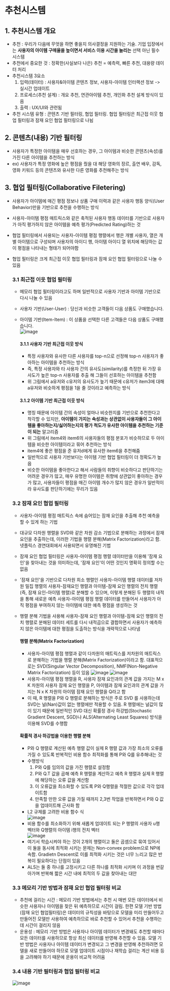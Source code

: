 추천시스템
===

## 1. 추천시스템 개요
- 추천 : 우리가 다음에 무엇을 하면 좋을지 의사결정을 지원하는 기술. 기업 입장에서는 __사용자의 아이템 구매율을 높이면서 서비스 이용 시간을 늘리는__ 선택 아닌 필수 시스템
- 추천에서 중요한 것 : 정확한(사실보다 나은) 추천 = 예측력, 빠른 추천, 대용량 데이터 처리
- 추천시스템 3요소
  1) 입력(데이터) : 사용자&아이템 콘텐츠 정보, 사용자-아이템 인터랙션 정보 -> 실시간 업데이트
  2) 프로세스(추천 설계) : 개요 추천, 연관아이템 추천, 개인화 추천 설계 방식이 있음
  3) 출력 : UX/UI와 관련됨
- 추천 시스템 유형 : 콘텐츠 기반 필터링, 협업 필터링. 협업 필터링은 최근접 이웃 협업 필터링과 잠재 요인 협업 필터링으로 나뉨


## 2. 콘텐츠(내용) 기반 필터링
- 사용자가 특정한 아이템을 매우 선호하는 경우, 그 아이템과 비슷한 콘텐츠(속성)를 가진 다른 아이템을 추천하는 방식
- ex) 사용자가 특정 영화에 높은 평점을 줬을 대 해당 영화의 장르, 출연 배우, 감독, 영화 키워드 등의 콘텐츠와 유사한 다른 영화를 추천해주는 방식

## 3. 협업 필터링(Collaborative Filetering)
- 사용자가 아이템에 매긴 평점 정보나 상품 구매 이력과 같은 사용자 행동 양식(User Behavior)만을 기반으로 추천을 수행하는 방식
- 사용자-아이템 평점 매트릭스와 같은 축적된 사용자 행동 데이터를 기반으로 사용자가 아직 평가하지 않은 아이템을 예측 평가(Predicted Rating)하는 것
- 협업 필터링에서 사용되는 사용자-아이템 평점 행렬에서 행은 개별 사용자, 열은 개별 아이템으로 구성되며 사용자의 아이디 행, 아이템 아이디 열 위치에 해당하는 값이 평점을 나타내는 형태가 되어야함
- 협업 필터링은 크게 최근접 이웃 협업 필터링과 잠재 요인 협업 필터링으로 나눌 수 있음

  ### 3.1 최근접 이웃 협업 필터링
  - 메모리 협업 필터링이라고도 하며 일반적으로 사용자 기반과 아이템 기반으로 다시 나눌 수 있음
  - 사용자 기반(User-User) : 당신과 비슷한 고객들이 다음 상품도 구매했습니다.
  - 아이템 기반(Item-Item) : 이 상품을 선택한 다른 고객들은 다음 상품도 구매했습니다.  
  ![image](https://github.com/seungye-kwak/til_log/assets/112370282/861249e7-5132-40f2-a582-494c99a51d8e)  

    #### 3.1.1 사용자 기반 최근접 이웃 방식
    - 특정 사용자와 유사한 다른 사용자를 top-n으로 선정해 top-n 사용자가 좋아하는 아이템을 추천하는 방식
    - 즉, 특정 사용자와 타 사용자 간의 유사도(similarity)를 측정한 뒤 가장 유사도가 높은 top-n 사용자를 추출 해 그들이 선호하는 아이템을 추천함
    - 위 그림에서 a유저와 c유저의 유사도가 높기 때문에 c유저가 item3에 대해 a유저와 비슷하게 평점을 1을 줄 것이라고 예측하는 방식

    #### 3.1.2 아이템 기반 최근접 이웃 방식
    - 명칭 때문에 아이템 간의 속성이 얼마나 비슷한지를 기반으로 추천한다고 착각할 수 있지만, __아이템이 가지는 속성과는 상관없이 사용자들이 그 아이템을 좋아하는지/싫어하는지의 평가 척도가 유사한 아이템을 추천하는 기준이 되는__ 알고리즘
    - 위 그림에서 item4와 item6의 사용자들의 평점 분포가 비슷하므로 두 아이템을 비슷한 아이템이라고 묶어 추천하는 방식
    - item4에 좋은 평점을 준 유저d에게 유사한 item6을 추천해줌
    - 일반적으로 사용자 기반보다는 아이템 기반 협업 필터링이 더 정확도가 높음
    - 비슷한 아이템을 좋아한다고 해서 사람들의 취향이 비슷하다고 판단하기는 어려운 경우가 많고, 매우 유명한 아이템은 취향에 상관없이 좋아하는 경우가 많고, 사용자들이 평점을 매긴 아이템 개수가 많지 않은 경우가 일반적이라 유사도를 판단하기에는 무리가 있음

  ### 3.2 잠재 요인 협업 필터링
  - 사용자-아이템 평점 매트릭스 속에 숨어있는 잠재 요인을 추출해 추천 예측을 할 수 있게 하는 기법
  - 대규모 다차원 행렬을 SVD와 같은 차원 감소 기법으로 분해하는 과정에서 잠재 요인을 추출하는데, 이러한 기법을 행렬 분해(Matrix Factorization)라고 함. 넷플릭스 경연대회에서 사용되면서 유명해진 기법
  - 잠재 요인 협업 필터링은 사용자-아이템 평점 행렬 데이터만을 이용해 '잠재 요인'을 찾아내는 것을 의미하는데, '잠재 요인'이 어떤 것인지 명확히 정의할 수는 없음
  - '잠재 요인'을 기반으로 다차원 희소 행렬인 사용자-아이템 행렬 데이터를 저차원 밀집 행렬의 사용자-잠재요인 행렬과 아이템-잠재 요인 행렬의 전치 행렬(즉, 잠재 요인-아이템 행렬)로 분해할 수 있으며, 이렇게 분해된 두 행렬의 내적을 통해 새로운 예측 사용자-아이템 평점 행렬 데이터를 만들어서 사용자가 아직 평점을 부여하지 않는 아이템에 대한 예측 평점을 생성하는 것
  - 행렬 분해 기법을 사용해 사용자-잠재 요인 행렬과 아이템-잠재 요인 행렬의 전치 행렬로 분해된 데이터 세트를 다시 내적곱으로 결합하면서 사용자가 예측하지 않은 아이템에 대한 평점을 도출하는 방식을 개략적으로 나타냄
 
    #### 행렬 분해(Matrix Factorization)
    - 사용자-아이템 평점 행렬과 같이 다차원의 매트릭스를 저차원의 매트릭스로 분해하는 기법을 행렬 분해(Matrix Factorization)이라고 함. 대표적으로는 SVD(Singular Vector Decomposition), NMF(Non-Negative Matrix Factorization) 등이 있음
    ![image](https://github.com/seungye-kwak/til_log/assets/112370282/32933130-0764-4f06-a0bd-d7a32de75cbe)
    ![image](https://github.com/seungye-kwak/til_log/assets/112370282/2b6e7148-4d35-4411-95eb-809d421aeb69)
    - 사용자-아이템 평점 행렬을 R, 사용자 잠재 요인과의 관계 값을 가지는 M x K 차원의 사용자 잠재 요인 행렬을 P, 아이템과 잠재 요인과의 관계 값을 가지는 N x K 차원의 아이템 잠재 요인 행렬을 Q라고 함
    - 이 때, R 행렬을 P와 Q 행렬로 분해하는 방식은 주로 SVD 를 사용하는데 SVD는 널(Nan)값이 없는 행렬에만 적용할 수 있음. R 행렬에는 널값이 많이 있기 때문에 일반적인 SVD 대신 확률정 경사 하강법(Stochastic Gradient Descent, SGD)나 ALS(Alternating Least Squares) 방식을 이용해 SVD를 수행함
      
    #### 확률적 경사 하강법을 이용한 행렬 분해
    - P와 Q 행렬로 계산된 예측 행렬 값이 실제 R 행렬 값과 가장 최소의 오류를 가질 수 있도록 반복적인 비용 함수 최적화를 통해 P와 Q를 유추해내는 것
    - 수행방식
      1) P와 Q를 임의의 값을 가진 행렬로 설정함
      2) P와 Q.T 값을 곱해 예측 R 행렬을 계산하고 예측 R 행렬과 실제 R 행렬에 해당하는 오류 값을 계산함
      3) 이 오류값을 최소화할 수 있도록 P와 Q행렬을 적절한 값으로 각각 업데이트함
      4) 만족할 만한 오류 값을 가질 때까지 2,3번 작업을 반복하면서 P와 Q 값을 업데이트해 근사화 함
    - L2 규제를 고려한 비용 함수 식  
      ![image](https://github.com/seungye-kwak/til_log/assets/112370282/65ec035c-51f8-4d04-b5b7-832b6c24be5b)
    - 비용 함수를 최소화하기 위해 새롭게 업데이트 되는 P 행렬의 사용자 u행 벡터와 Q행렬의 아이템 i행의 전치 벡터  
      ![image](https://github.com/seungye-kwak/til_log/assets/112370282/155bbafa-aaf2-424b-aa7c-f5e2ce526e40)
    - 여기서 학습시켜야 하는 것이 2개의 행렬이고 둘은 곱셈으로 묶여 있어서 이 둘을 동시에 최적화 시키는 문제는 Non-convex problem으로 NP에 속함. Gradietn Descent로 이를 최적화 시키는 것은 너무 느리고 많은 반복이 필요하다는 단점이 있음
    - ALS는 둘 중 하나를 고정시키고 다른 하나를 최적화 시키며 이 과정을 번갈아가며 반복해 짧은 시간 내에 최적의 두 값을 찾아내는 대안


  ### 3.3 메모리 기반 방법과 잠재 요인 협업 필터링 비교
  - 추천에 걸리는 시간 : 메모리 기반 방법에서는 추천 시 매번 모든 데이터에서 비슷한 사용자나 아이템을 찾은 뒤 예측하므로 시간이 걸림. 한편 모델 기반 방법(잠재 요인 협업필터링)은 데이터의 규칙성을 바탕으로 모델을 미리 만들어두고 만들어진 모델만 사용하여 예측하므로 바로 추천할 수 있어서 추천을 수행하는데 시간이 걸리지 않음
  - 운용성 : 메모리 기반 방법은 사용자나 아이템 데이터가 변경돼도 추천할 때마다 모든 데이터를 사용하므로 항상 최신 데이터를 반영해 추천할 수 있음. 모델 기반 방법은 사용자나 아이템 데이터가 변경되고 그 변경을 반영해 추천하려면 모델을 새로 만들어야 하므로 모델 업데이트 시점이나 재학습 걸리는 계산 비용 등을 고려해야 하기 때문에 운용이 비교적 어려움
 
  ### 3.4 내용 기반 필터링과 협업 필터링 비교  
  ![image](https://github.com/seungye-kwak/til_log/assets/112370282/a945610f-6780-446f-acff-c5cacc597ee7)



      
